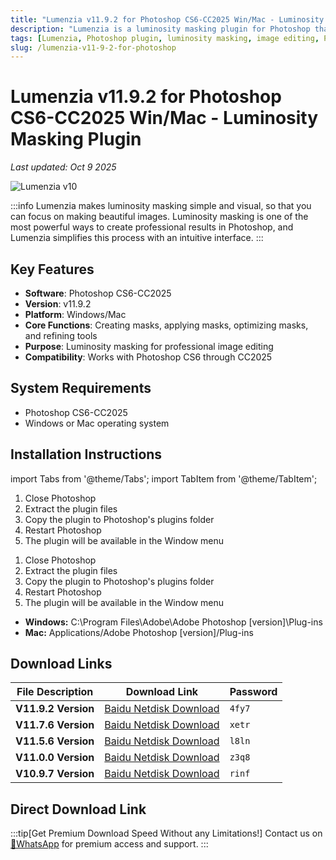 ```yaml
---
title: "Lumenzia v11.9.2 for Photoshop CS6-CC2025 Win/Mac - Luminosity Masking Plugin"
description: "Lumenzia is a luminosity masking plugin for Photoshop that provides the simplest way to create professional results. Features four core functions: creating masks, applying masks, optimizing masks, and refining tools."
tags: [Lumenzia, Photoshop plugin, luminosity masking, image editing, PS plugin]
slug: /lumenzia-v11-9-2-for-photoshop
---
```

<!--Above is frontmatter Part-generate depend on content meet Google Seo, you need to balance automation efficiency with Google's core ranking factors—especially E-E-A-T (Experience, Expertise, Authoritativeness, Trustworthiness) -->

<!--First Part-This is Title -->
# Lumenzia v11.9.2 for Photoshop CS6-CC2025 Win/Mac - Luminosity Masking Plugin
*Last updated: Oct 9 2025*

![Lumenzia v10](https://www.gfxcamp.com/wp-content/uploads/2021/12/Lumenzia-v10.jpg)

:::info
Lumenzia makes luminosity masking simple and visual, so that you can focus on making beautiful images. Luminosity masking is one of the most powerful ways to create professional results in Photoshop, and Lumenzia simplifies this process with an intuitive interface.
:::

## Key Features

- **Software**: Photoshop CS6-CC2025
- **Version**: v11.9.2
- **Platform**: Windows/Mac
- **Core Functions**: Creating masks, applying masks, optimizing masks, and refining tools
- **Purpose**: Luminosity masking for professional image editing
- **Compatibility**: Works with Photoshop CS6 through CC2025

## System Requirements

- Photoshop CS6-CC2025
- Windows or Mac operating system

## Installation Instructions

import Tabs from '@theme/Tabs';
import TabItem from '@theme/TabItem';

<Tabs>
  <TabItem value="windows" label="Windows" default>
    <ol>
      <li>Close Photoshop</li>
      <li>Extract the plugin files</li>
      <li>Copy the plugin to Photoshop's plugins folder</li>
      <li>Restart Photoshop</li>
      <li>The plugin will be available in the Window menu</li>
    </ol>
  </TabItem>
  <TabItem value="mac" label="Mac">
    <ol>
      <li>Close Photoshop</li>
      <li>Extract the plugin files</li>
      <li>Copy the plugin to Photoshop's plugins folder</li>
      <li>Restart Photoshop</li>
      <li>The plugin will be available in the Window menu</li>
    </ol>
  </TabItem>
  <TabItem value="installation-path" label="Installation Paths">
    <ul>
      <li><strong>Windows:</strong> C:\Program Files\Adobe\Adobe Photoshop [version]\Plug-ins</li>
      <li><strong>Mac:</strong> Applications/Adobe Photoshop [version]/Plug-ins</li>
    </ul>
  </TabItem>
</Tabs>

## Download Links

| File Description | Download Link | Password |
| ---------------- | ------------- | -------- |
| **V11.9.2 Version** | [Baidu Netdisk Download](https://pan.baidu.com/s/14m5BjpBo-xK52b68qxYFlA?pwd=4fy7) | `4fy7` |
| **V11.7.6 Version** | [Baidu Netdisk Download](https://pan.baidu.com/s/153QSbpl5ncUoWio0esQKUw?pwd=xetr) | `xetr` |
| **V11.5.6 Version** | [Baidu Netdisk Download](https://pan.baidu.com/s/1CuP_Uzn7NJf3dBi4EhKPZg?pwd=l8ln) | `l8ln` |
| **V11.0.0 Version** | [Baidu Netdisk Download](https://pan.baidu.com/s/1Mw-zTU7AET7w9xYnUrbo3Q?pwd=z3q8) | `z3q8` |
| **V10.9.7 Version** | [Baidu Netdisk Download](https://pan.baidu.com/s/10Fl5hsLap4HNDZeMZbeKZg?pwd=rinf) | `rinf` |

## Direct Download Link
:::tip[Get Premium Download Speed Without any Limitations!]
Contact us on [💬WhatsApp](https://wa.me/+8613237610083) for premium  access and support.
:::